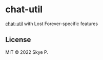 # chat-util

[chat-util](https://github.com/acikek/chat-util) with Lost Forever-specific features

## License

MIT © 2022 Skye P.